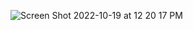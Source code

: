 
![Screen Shot 2022-10-19 at 12 20 17 PM](https://user-images.githubusercontent.com/41470324/196749102-7ef57bce-1e35-4fbf-b64d-4f4f49412d07.png)
